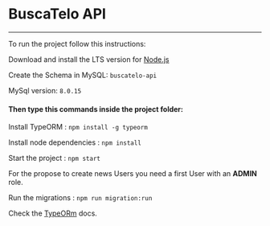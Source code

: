 # BuscaTelo API

---
To run the project follow this instructions:

Download and install the LTS version for [Node.js](https://nodejs.org/en/)

Create the Schema in MySQL: ```buscatelo-api```

MySql version: ```8.0.15```

#### Then type this commands inside the project folder:

Install TypeORM : ```npm install -g typeorm```

Install node dependencies : ```npm install```

Start the project : ```npm start```

For the propose to create news Users you need a first User with 
an **ADMIN** role.

Run the migrations : ```npm run migration:run```


Check the [TypeORm](https://typeorm.io/#/) docs.



